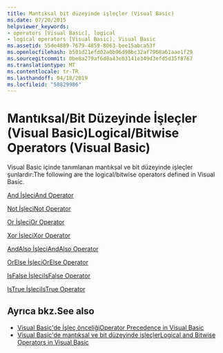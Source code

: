 ```yaml
---
title: Mantıksal bit düzeyinde işleçler (Visual Basic)
ms.date: 07/20/2015
helpviewer_keywords:
- operators [Visual Basic], logical
- logical operators [Visual Basic], Visual Basic
ms.assetid: 55de4889-7679-4859-8063-bee15abca53f
ms.openlocfilehash: b501d21efd02a0b96d98bc32af7968a61aae1f29
ms.sourcegitcommit: 0be8a279af6d8a43e03141e349d3efd5d35f8767
ms.translationtype: MT
ms.contentlocale: tr-TR
ms.lasthandoff: 04/18/2019
ms.locfileid: "58829986"
---
```

# <a name="logicalbitwise-operators-visual-basic"></a><span data-ttu-id="81a5b-102">Mantıksal/Bit Düzeyinde İşleçler (Visual Basic)</span><span class="sxs-lookup"><span data-stu-id="81a5b-102">Logical/Bitwise Operators (Visual Basic)</span></span>
<span data-ttu-id="81a5b-103">Visual Basic içinde tanımlanan mantıksal ve bit düzeyinde işleçler şunlardır:</span><span class="sxs-lookup"><span data-stu-id="81a5b-103">The following are the logical/bitwise operators defined in Visual Basic.</span></span>  
  
 [<span data-ttu-id="81a5b-104">And İşleci</span><span class="sxs-lookup"><span data-stu-id="81a5b-104">And Operator</span></span>](../../../visual-basic/language-reference/operators/and-operator.md)  
  
 [<span data-ttu-id="81a5b-105">Not İşleci</span><span class="sxs-lookup"><span data-stu-id="81a5b-105">Not Operator</span></span>](../../../visual-basic/language-reference/operators/not-operator.md)  
  
 [<span data-ttu-id="81a5b-106">Or İşleci</span><span class="sxs-lookup"><span data-stu-id="81a5b-106">Or Operator</span></span>](../../../visual-basic/language-reference/operators/or-operator.md)  
  
 [<span data-ttu-id="81a5b-107">Xor İşleci</span><span class="sxs-lookup"><span data-stu-id="81a5b-107">Xor Operator</span></span>](../../../visual-basic/language-reference/operators/xor-operator.md)  
  
 [<span data-ttu-id="81a5b-108">AndAlso İşleci</span><span class="sxs-lookup"><span data-stu-id="81a5b-108">AndAlso Operator</span></span>](../../../visual-basic/language-reference/operators/andalso-operator.md)  
  
 [<span data-ttu-id="81a5b-109">OrElse İşleci</span><span class="sxs-lookup"><span data-stu-id="81a5b-109">OrElse Operator</span></span>](../../../visual-basic/language-reference/operators/orelse-operator.md)  
  
 [<span data-ttu-id="81a5b-110">IsFalse İşleci</span><span class="sxs-lookup"><span data-stu-id="81a5b-110">IsFalse Operator</span></span>](../../../visual-basic/language-reference/operators/isfalse-operator.md)  
  
 [<span data-ttu-id="81a5b-111">IsTrue İşleci</span><span class="sxs-lookup"><span data-stu-id="81a5b-111">IsTrue Operator</span></span>](../../../visual-basic/language-reference/operators/istrue-operator.md)  
  
## <a name="see-also"></a><span data-ttu-id="81a5b-112">Ayrıca bkz.</span><span class="sxs-lookup"><span data-stu-id="81a5b-112">See also</span></span>

- [<span data-ttu-id="81a5b-113">Visual Basic'de İşleç önceliği</span><span class="sxs-lookup"><span data-stu-id="81a5b-113">Operator Precedence in Visual Basic</span></span>](../../../visual-basic/language-reference/operators/operator-precedence.md)
- [<span data-ttu-id="81a5b-114">Visual Basic'de mantıksal ve bit düzeyinde işleçler</span><span class="sxs-lookup"><span data-stu-id="81a5b-114">Logical and Bitwise Operators in Visual Basic</span></span>](../../../visual-basic/programming-guide/language-features/operators-and-expressions/logical-and-bitwise-operators.md)
